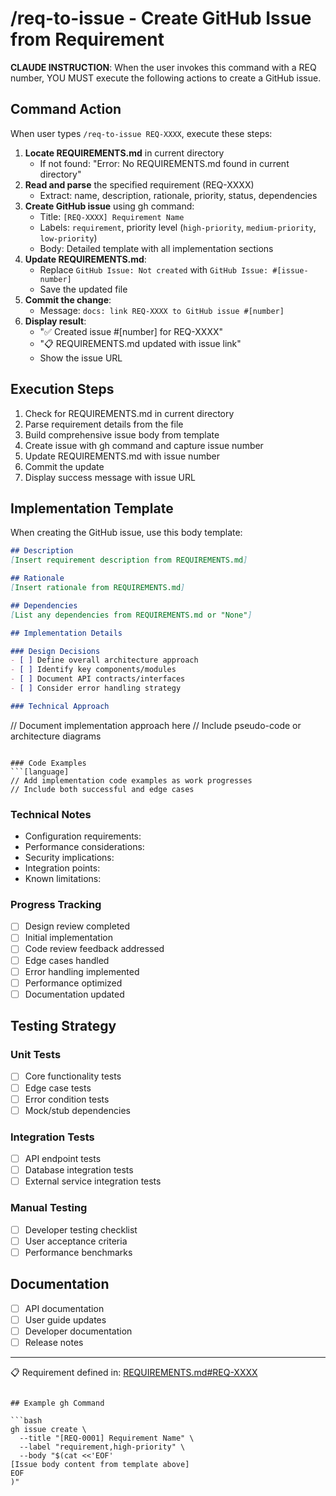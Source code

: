 # /req-to-issue - Create GitHub Issue from Requirement

**CLAUDE INSTRUCTION**: When the user invokes this command with a REQ number, YOU MUST execute the following actions to create a GitHub issue.

## Command Action

When user types `/req-to-issue REQ-XXXX`, execute these steps:

1. **Locate REQUIREMENTS.md** in current directory
   - If not found: "Error: No REQUIREMENTS.md found in current directory"
2. **Read and parse** the specified requirement (REQ-XXXX)
   - Extract: name, description, rationale, priority, status, dependencies
3. **Create GitHub issue** using gh command:
   - Title: `[REQ-XXXX] Requirement Name`
   - Labels: `requirement`, priority level (`high-priority`, `medium-priority`, `low-priority`)
   - Body: Detailed template with all implementation sections
4. **Update REQUIREMENTS.md**:
   - Replace `GitHub Issue: Not created` with `GitHub Issue: #[issue-number]`
   - Save the updated file
5. **Commit the change**:
   - Message: `docs: link REQ-XXXX to GitHub issue #[number]`
6. **Display result**:
   - "✅ Created issue #[number] for REQ-XXXX"
   - "📋 REQUIREMENTS.md updated with issue link"
   - Show the issue URL

## Execution Steps

1. Check for REQUIREMENTS.md in current directory
2. Parse requirement details from the file
3. Build comprehensive issue body from template
4. Create issue with gh command and capture issue number
5. Update REQUIREMENTS.md with issue number
6. Commit the update
7. Display success message with issue URL

## Implementation Template

When creating the GitHub issue, use this body template:

```markdown
## Description
[Insert requirement description from REQUIREMENTS.md]

## Rationale
[Insert rationale from REQUIREMENTS.md]

## Dependencies
[List any dependencies from REQUIREMENTS.md or "None"]

## Implementation Details

### Design Decisions
- [ ] Define overall architecture approach
- [ ] Identify key components/modules
- [ ] Document API contracts/interfaces
- [ ] Consider error handling strategy

### Technical Approach
```
// Document implementation approach here
// Include pseudo-code or architecture diagrams
```

### Code Examples
```[language]
// Add implementation code examples as work progresses
// Include both successful and edge cases
```

### Technical Notes
- Configuration requirements:
- Performance considerations:
- Security implications:
- Integration points:
- Known limitations:

### Progress Tracking
- [ ] Design review completed
- [ ] Initial implementation
- [ ] Code review feedback addressed
- [ ] Edge cases handled
- [ ] Error handling implemented
- [ ] Performance optimized
- [ ] Documentation updated

## Testing Strategy

### Unit Tests
- [ ] Core functionality tests
- [ ] Edge case tests
- [ ] Error condition tests
- [ ] Mock/stub dependencies

### Integration Tests
- [ ] API endpoint tests
- [ ] Database integration tests
- [ ] External service integration tests

### Manual Testing
- [ ] Developer testing checklist
- [ ] User acceptance criteria
- [ ] Performance benchmarks

## Documentation
- [ ] API documentation
- [ ] User guide updates
- [ ] Developer documentation
- [ ] Release notes

---
📋 Requirement defined in: [REQUIREMENTS.md#REQ-XXXX](../REQUIREMENTS.md#REQ-XXXX)
```

## Example gh Command

```bash
gh issue create \
  --title "[REQ-0001] Requirement Name" \
  --label "requirement,high-priority" \
  --body "$(cat <<'EOF'
[Issue body content from template above]
EOF
)"
```
